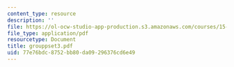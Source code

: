 ```yaml
---
content_type: resource
description: ''
file: https://ol-ocw-studio-app-production.s3.amazonaws.com/courses/15-066j-system-optimization-and-analysis-for-manufacturing-summer-2003/77e76bdc8752bb80da09296376cd6e49_grouppset3.pdf
file_type: application/pdf
resourcetype: Document
title: grouppset3.pdf
uid: 77e76bdc-8752-bb80-da09-296376cd6e49
---
```

